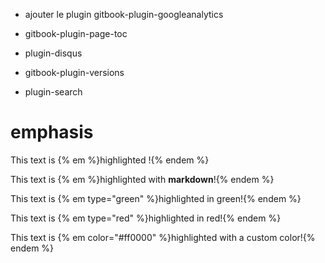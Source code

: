 
* ajouter le plugin gitbook-plugin-googleanalytics
* gitbook-plugin-page-toc
* plugin-disqus

* gitbook-plugin-versions
* plugin-search


# emphasis

This text is {% em %}highlighted !{% endem %}

This text is {% em %}highlighted with **markdown**!{% endem %}

This text is {% em type="green" %}highlighted in green!{% endem %}

This text is {% em type="red" %}highlighted in red!{% endem %}

This text is {% em color="#ff0000" %}highlighted with a custom color!{% endem %}
